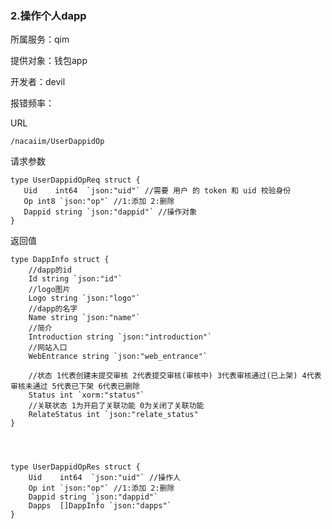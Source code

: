 ### **2.操作个人dapp**

所属服务：qim

提供对象：钱包app

开发者：devil

报错频率：

URL

```
/nacaiim/UserDappidOp
```

请求参数

    type UserDappidOpReq struct {
       Uid    int64  `json:"uid"` //需要 用户 的 token 和 uid 校验身份
       Op int8 `json:"op"` //1:添加 2:删除
       Dappid string `json:"dappid"` //操作对象
    }

返回值

    type DappInfo struct {
        //dapp的id
        Id string `json:"id"`
        //logo图片
        Logo string `json:"logo"`
        //dapp的名字
        Name string `json:"name"`
        //简介
        Introduction string `json:"introduction"`
        //网站入口
        WebEntrance string `json:"web_entrance"`

        //状态 1代表创建未提交审核 2代表提交审核(审核中) 3代表审核通过(已上架) 4代表审核未通过 5代表已下架 6代表已删除
        Status int `xorm:"status"`
        //关联状态 1为开启了关联功能 0为关闭了关联功能
        RelateStatus int `json:"relate_status"
    }




    type UserDappidOpRes struct {
        Uid    int64  `json:"uid"` //操作人
        Op int `json:"op"` //1:添加 2:删除
        Dappid string `json:"dappid"`
        Dapps  []DappInfo `json:"dapps"`
    }



